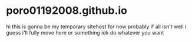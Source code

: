 # poro01192008.github.io
hi this is gonna be my temporary sitehost for now probably
if all isn't well i guess i'll fully move here or something idk
do whatever you want
